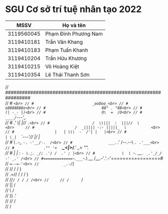 # SGU Cơ sở trí tuệ nhân tạo 2022
<table>
  <thead>
    <tr>
      <th>MSSV</th>
      <th>Họ và tên</th>
    </tr>
  </thead>
  <tbody>
    <tr>
      <td>3119560045</td>
      <td>Phạm Đình Phương Nam</td>
    </tr>
    <tr>
      <td>3119410181</td>
      <td>Trần Văn Khang</td>
    </tr>
    <tr>
      <td>3119410183</td>
      <td>Phạm Tuấn Khanh</td>
    </tr>
    <tr>
      <td>3119410204</td>
      <td>Trần Hữu Khương</td>
    </tr>
    <tr>
      <td>3119410215</td>
      <td>Võ Hoàng Kiệt</td>
    </tr>
    <tr>
      <td>3119410354</td>
      <td>Lê Thái Thanh Sơn</td>
    </tr>
  </tbody>
</table>

// #################################################################<br>
// #                             _`<br>
// #                          _ooOoo_<br>
// #                         o8888888o<br>
// #                         88" . "88<br>
// #                         (| -_- |)<br>
// #                         O\  =  /O<br>
// #                      ____/`---'\____<br>
// #                    .'  \\|     |//  `.<br>
// #                   /  \\|||  :  |||//  \		<br>	
// #                  /  _||||| -:- |||||_  \			<br>
// #                  |   | \\\  -  /'| |   |<br>
// #                  | \_|  `\`---'//  |_/ |<br>
// #                  \  .-\__ `-. -'__/-.  /<br>
// #                ___`. .'  /--.--\  `. .'___<br>
// #             ."" '<  `.___\_<|>_/___.' _> \"".<br>
// #            | | :  `- \`. ;`. _/; .'/ /  .' ; |<br>
// #            \  \ `-.   \_\_`. _.'_/_/  -' _.' /<br>
// #=============`-.`___`-.__\ \___  /__.-'_.'_.-'=================#<br>
//                            `=--=-'<br>
//           _.-/`)<br>
//          // / / )<br>
//       .=// / / / )<br>
//      //`/ / / / /<br>
//     // /     ` /<br>
//    ||         /<br>
//     \\       /<br>
//      ))    .'<br>
//     //    /<br>
//          /<br>
